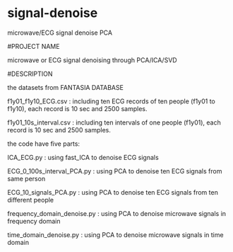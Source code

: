 # signal-denoise
microwave/ECG signal denoise PCA


#PROJECT NAME 

microwave or ECG signal denoising through PCA/ICA/SVD

#DESCRIPTION 

the datasets from FANTASIA DATABASE

f1y01_f1y10_ECG.csv : including ten ECG records of ten people (f1y01 to f1y10), each record is 10 sec and 2500 samples.

f1y01_10s_interval.csv : including ten intervals of one people (f1y01), each record is 10 sec and 2500 samples.

the code have five parts:

ICA_ECG.py : using fast_ICA to denoise ECG signals

ECG_0_100s_interval_PCA.py : using PCA to denoise ten ECG signals from same person

ECG_10_signals_PCA.py : using PCA to denoise ten ECG signals from ten different people

frequency_domain_denoise.py : using PCA to denoise microwave signals in frequency domain

time_domain_denoise.py : using PCA to denoise microwave signals in time domain
